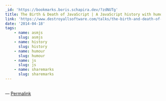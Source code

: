 ```yaml
---
_id: 'https://bookmarks.boris.schapira.dev/?zdNUTg'
title: The Birth & Death of JavaScript | A JavaScript history with humour
link: 'https://www.destroyallsoftware.com/talks/the-birth-and-death-of-javascript'
date: '2014-04-18'
tags:
    - name: asmjs
      slug: asmjs
    - name: history
      slug: history
    - name: humour
      slug: humour
    - name: js
      slug: js
    - name: sharemarks
      slug: sharemarks
---
```


<br>&#8212;
<a href="https://bookmarks.boris.schapira.dev/?zdNUTg" title="Permalink">Permalink</a>
